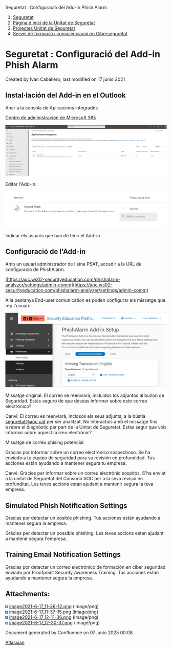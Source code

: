 Seguretat : Configuració del Add-in Phish Alarm  

1.  [Seguretat](index.md)
2.  [Pàgina d'inici de la Unitat de Seguretat](15368362.md)
3.  [Projectes Unitat de Seguretat](Projectes-Unitat-de-Seguretat_41517821.md)
4.  [Servei de formació i conscienciació en Ciberseguretat](41523634.md)

Seguretat : Configuració del Add-in Phish Alarm
===============================================

Created by Ivan Caballero, last modified on 17 junio 2021

Instal·lación del Add-in en el Outlook
--------------------------------------

  

Anar a la consola de Aplicacions integrades

[Centro de administración de Microsoft 365](https://admin.microsoft.com/AdminPortal/Home#/Settings/IntegratedApps)

  

![](attachments/41523636/41523638.png)

  

Editar l'Add-in:

  

![](attachments/41523636/41523639.png)

Indicar els usuaris que han de tenir el Add-in.

Configuració de l'Add-in
------------------------

Amb un usuari administrador de l'eina PSAT, accedir a la URL de configuració de PhishAlarm.

  

[https://aoc.ws02-securityeducation.com/phishalarm-analyzer/settings/admin-comm](https://aoc.ws02-securityeducation.com/phishalarm-analyzer/settings/admin-comm)

  

A la pestanya End-user comunication es poden configurar els missatge que rep l'usuari:

![](attachments/41523636/41523641.png)

  

Missatge original: El correo se reenviará, incluidos los adjuntos al buzón de Seguridad. Estás seguro de que deseas informar sobre este correo electrónico?

Canvi: El correu es reenviarà, inclosos els seus adjunts, a la bústia [seguretat@aoc.cat](mailto:seguretat@aoc.cat) per ser analitzat. No interactuïs amb el missatge fins a rebre el diagnòstic per part de la Unitat de Seguretat. Estàs segur que vols informar sobre aquest correu electrònic?

  

Missatge de correu phising potencial

Gracias por informar sobre un correo electrónico sospechoso. Se ha enviado a tu equipo de seguridad para su revisión en profundidad. Tus acciones están ayudando a mantener segura tu empresa.

Canvi: Gràcies per informar sobre un correu electrònic sospitós. S'ha enviat a la unitat de Seguretat del Consorci AOC per a la seva revisió en profunditat. Les teves accions estan ajudant a mantenir segura la teva empresa.

  

Simulated Phish Notification Settings
-------------------------------------

Gracias por detectar un posible phishing. Tus acciones están ayudando a mantener segura la empresa.

  

Gràcies per detectar un possible phishing. Les teves accions estan ajudant a mantenir segura l'empresa.

  

Training Email Notification Settings
------------------------------------

Gracias por detectar un correo electrónico de formación en ciber seguridad enviado por Proofpoint Security Awareness Training. Tus acciones están ayudando a mantener segura la empresa.

  

  

  

  

Attachments:
------------

![](images/icons/bullet_blue.gif) [image2021-6-17\_11-36-12.png](attachments/41523636/41523637.png) (image/png)  
![](images/icons/bullet_blue.gif) [image2021-6-17\_11-37-15.png](attachments/41523636/41523638.png) (image/png)  
![](images/icons/bullet_blue.gif) [image2021-6-17\_12-11-36.png](attachments/41523636/41523639.png) (image/png)  
![](images/icons/bullet_blue.gif) [image2021-6-17\_12-30-37.png](attachments/41523636/41523641.png) (image/png)  

Document generated by Confluence on 07 junio 2025 00:08

[Atlassian](http://www.atlassian.com/)